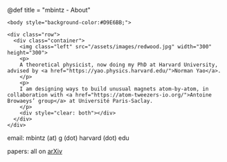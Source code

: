 @def title = "mbintz - About"

~~~
<body style="background-color:#D9E6BB;">
~~~


~~~
<div class="row">
  <div class="container">
    <img class="left" src="/assets/images/redwood.jpg" width="300" height="300">
    <p>
    A theoretical physicist, now doing my PhD at Harvard University, advised by <a href="https://yao.physics.harvard.edu/">Norman Yao</a>. 
    </p>
    <p>
    I am designing ways to build unusual magnets atom-by-atom, in collaboration with <a href="https://atom-tweezers-io.org/">Antoine Browaeys’ group</a> at Université Paris-Saclay. 
    </p>
    <div style="clear: both"></div>      
  </div>
</div>
~~~


email: mbintz (at) g (dot) harvard (dot) edu

papers: all on [arXiv](https://arxiv.org/find/all/1/au:+bintz_m/0/1/0/all/0/1)




